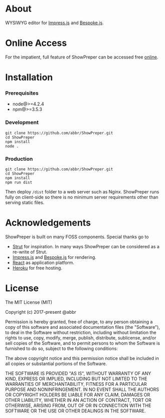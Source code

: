 ---
---

# About
WYSIWYG editor for [Impress.js]((https://github.com/impress/impress.js)) and [Bespoke.js](http://markdalgleish.com/projects/bespoke.js/).

# Online Access
For the impatient, full feature of ShowPreper can be accessed free [online](https://showpreper.herokuapp.com/).

# Installation

### Prerequisites

* node@>=4.2.4
* npm@>=3.5.3

### Development
```
git clone https://github.com/abbr/ShowPreper.git
cd ShowPreper
npm install
node .
```

### Production
```
git clone https://github.com/abbr/ShowPreper.git
cd ShowPreper
npm install
npm run dist
```
Then deploy `/dist` folder to a web server such as Nginx. ShowPreper runs fully on client-side so there is no minimum server requirements other than serving static files.

# Acknowledgements
ShowPreper is built on many FOSS components. Special thanks go to

* [Strut](http://strut.io/) for inspiration. In many ways ShowPreper can be considered as a re-write of Strut.
* [Impress.js](https://github.com/impress/impress.js) and [Bespoke.js](http://markdalgleish.com/projects/bespoke.js/) for rendering.
* [React](https://facebook.github.io/react/) as application platform.
* [Heroku](https://dashboard.heroku.com/) for free hosting.

# License
The MIT License (MIT)

Copyright (c) 2017-present @abbr

Permission is hereby granted, free of charge, to any person obtaining a copy of this software and associated documentation files (the "Software"), to deal in the Software without restriction, including without limitation the rights to use, copy, modify, merge, publish, distribute, sublicense, and/or sell copies of the Software, and to permit persons to whom the Software is furnished to do so, subject to the following conditions:

The above copyright notice and this permission notice shall be included in all copies or substantial portions of the Software.

THE SOFTWARE IS PROVIDED "AS IS", WITHOUT WARRANTY OF ANY KIND, EXPRESS OR IMPLIED, INCLUDING BUT NOT LIMITED TO THE WARRANTIES OF MERCHANTABILITY, FITNESS FOR A PARTICULAR PURPOSE AND NONINFRINGEMENT. IN NO EVENT SHALL THE AUTHORS OR COPYRIGHT HOLDERS BE LIABLE FOR ANY CLAIM, DAMAGES OR OTHER LIABILITY, WHETHER IN AN ACTION OF CONTRACT, TORT OR OTHERWISE, ARISING FROM, OUT OF OR IN CONNECTION WITH THE SOFTWARE OR THE USE OR OTHER DEALINGS IN THE SOFTWARE.
